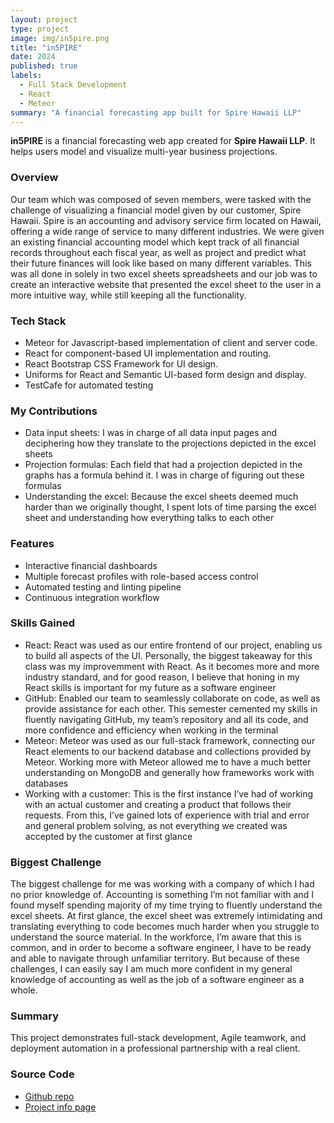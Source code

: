 ```yaml
---
layout: project
type: project
image: img/in5pire.png
title: "in5PIRE"
date: 2024
published: true
labels:
  - Full Stack Development
  - React
  - Meteor
summary: "A financial forecasting app built for Spire Hawaii LLP"
---
```


**in5PIRE** is a financial forecasting web app created for **Spire Hawaii LLP**. It helps users model and visualize multi-year business projections.

### Overview
Our team which was composed of seven members, were tasked with the challenge of visualizing a financial model given by our customer, Spire Hawaii. Spire is an accounting and advisory service firm located on Hawaii, offering a wide range of service to many different industries. We were given an existing financial accounting model which kept track of all financial records throughout each fiscal year, as well as project and predict what their future finances will look like based on many different variables. This was all done in solely in two excel sheets spreadsheets and our job was to create an interactive website that presented the excel sheet to the user in a more intuitive way, while still keeping all the functionality.

### Tech Stack
- Meteor for Javascript-based implementation of client and server code.
- React for component-based UI implementation and routing.
- React Bootstrap CSS Framework for UI design.
- Uniforms for React and Semantic UI-based form design and display.
- TestCafe for automated testing

### My Contributions
- Data input sheets: I was in charge of all data input pages and deciphering how they translate to the projections depicted in the excel sheets
- Projection formulas: Each field that had a projection depicted in the graphs has a formula behind it. I was in charge of figuring out these formulas
- Understanding the excel: Because the excel sheets deemed much harder than we originally thought, I spent lots of time parsing the excel sheet and understanding how everything talks to each other

### Features
- Interactive financial dashboards  
- Multiple forecast profiles with role-based access control  
- Automated testing and linting pipeline  
- Continuous integration workflow

### Skills Gained
- React: React was used as our entire frontend of our project, enabling us to build all aspects of the UI. Personally, the biggest takeaway for this class was my improvemment with React. As it becomes more and more industry standard, and for good reason, I believe that honing in my React skills is important for my future as a software engineer
- GitHub: Enabled our team to seamlessly collaborate on code, as well as provide assistance for each other. This semester cemented my skills in fluently navigating GitHub, my team’s repository and all its code, and more confidence and efficiency when working in the terminal
- Meteor: Meteor was used as our full-stack framework, connecting our React elements to our backend database and collections provided by Meteor. Working more with Meteor allowed me to have a much better understanding on MongoDB and generally how frameworks work with databases
- Working with a customer: This is the first instance I’ve had of working with an actual customer and creating a product that follows their requests. From this, I’ve gained lots of experience with trial and error and general problem solving, as not everything we created was accepted by the customer at first glance

### Biggest Challenge
The biggest challenge for me was working with a company of which I had no prior knowledge of. Accounting is something I’m not familiar with and I found myself spending majority of my time trying to fluently understand the excel sheets. At first glance, the excel sheet was extremely intimidating and translating everything to code becomes much harder when you struggle to understand the source material. In the workforce, I’m aware that this is common, and in order to become a software engineer, I have to be ready and able to navigate through unfamiliar territory. But because of these challenges, I can easily say I am much more confident in my general knowledge of accounting as well as the job of a software engineer as a whole.

### Summary
This project demonstrates full-stack development, Agile teamwork, and deployment automation in a professional partnership with a real client.

### Source Code
- [Github repo](https://github.com/ICS-414-In5PIRE/in5PIRE-code)
- [Project info page](https://ics-414-in5pire.github.io/)
